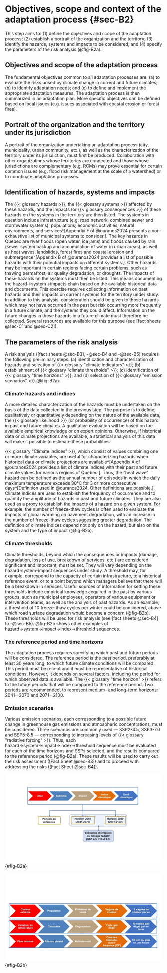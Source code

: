 # Objectives, scope and context of the adaptation process {#sec-B2}

This step aims to: (1) define the objectives and scope of the adaptation
process; (2) establish a portrait of the organization and the territory;
(3) identify the hazards, systems and impacts to be considered; and (4)
specify the parameters of the risk analysis (@fig-B2a).

## Objectives and scope of the adaptation process

The fundamental objectives common to all adaptation processes are: (a)
to evaluate the risks posed by climate change in current and future
climates; (b) to identify adaptation needs; and (c) to define and
implement the appropriate adaptation measures. The adaptation process is
then summarized in an adaptation plan. More specific objectives can be
defined based on local issues (e.g. issues associated with coastal
erosion or forest fires).

## Portrait of the organization and the territory under its jurisdiction

A portrait of the organization undertaking an adaptation process (city,
municipality, urban community, etc.), as well as the characterization of
the territory under its jurisdiction, must first be produced.
Collaboration with other organizations whose territories are connected
and those whose jurisdictions are complementary (e.g. RCMs) may prove
essential for certain common issues (e.g. flood risk management at the
scale of a watershed) or to coordinate adaptation processes.

## Identification of hazards, systems and impacts

The {{< glossary hazards >}}, the {{< glossary systems >}} affected by these hazards, and the impacts
(or {{< glossary consequences >}} of these hazards on the systems in the territory are
then listed. The systems in question include infrastructure (e.g. road
network, combined sewer and stormwater systems), populations, economic
activities, natural environments, and services^[Appendix F of @ouranos2024 presents a non-exhaustive
    list of municipal systems to consider.]. The key
hazards in Quebec are river floods (open water, ice jams) and floods
caused by rain (sewer system backup and accumulation of water in urban
areas), as well as heat waves, landslides, forest fires and coastal
erosion and submergence^[Appendix B of @ouranos2024 provides a list of possible
    hazards with their potential impacts on different systems.]. Other hazards may be important in
certain regions facing certain problems, such as thawing permafrost, air
quality degradation, or droughts. The impacts of these hazards on the
systems must then be listed. This means documenting the
hazard→system→impacts chain based on the available historical data
and documents. This exercise requires collecting information on past
hazards and their impacts on current systems for the territory under
study. In addition to this analysis, consideration should be given to
those hazards which may not have occurred in the past but risk occurring
more frequently in a future climate, and the systems they could affect.
Information on the future changes in these hazards in a future climate
must therefore be collected. Several resources are available for this
purpose (see [fact sheets @sec-C1 and @sec-C2]).

##  The parameters of the risk analysis

A risk analysis ([fact sheets @sec-B3], -@sec-B4 and -@sec-B5) requires the following
preliminary steps: (a) identification and characterization of hazards
and selection of {{< glossary "climate indicators" >}}; (b) establishment of {{< glossary "climate
thresholds" >}}; (c) identification of {{< glossary "time horizons" >}}; and (d) selection
of {{< glossary "emission scenarios" >}} (@fig-B2a).

### Climate hazards and indices

A more detailed characterization of the hazards must be undertaken on
the basis of the data collected in the previous step. The purpose is to
define, qualitatively or quantitatively depending on the nature of the
available data, the {{< glossary likelihood >}} (or probability of occurrence) of this
hazard in past and future climates. A qualitative evaluation will be
based on the available empirical knowledge or on expert opinions.
Otherwise, if historical data or climate projections are available, a
statistical analysis of this data will make it possible to estimate
these probabilities.

{{< glossary "Climate indices" >}}, which consist of values combining one or more climate
variables, are useful for characterizing hazards when historical data or
climate projections are available^[Appendix A of @ouranos2024 provides a list of climate
    indices with their past and future climate values for various
    regions of Quebec.]. Thus, the “heat wave”
hazard can be defined as the annual number of episodes in which the
daily maximum temperature exceeds 30°C for 3 or more consecutive
days^[Definition used in @ouranos2024. Other definitions are
    possible.]. Climate indices are used to establish the frequency of
occurrence and to quantify the amplitude of hazards in past and future
climates. They are also used as a proxy to establish the impacts of a
hazard on a given system. For example, the number of freeze-thaw cycles
is often used to evaluate the impacts of global warming on pavement
degradation, with an increase in the number of freeze-thaw cycles
suggesting greater degradation. The definition of climate indices depend
not only on the hazard, but also on the system and the type of impact
(@fig-B2a).

### Climate thresholds

Climate thresholds, beyond which the consequences or impacts (damage,
degradation, loss of use, breakdown of services, etc.) are considered
significant and important, must be set. They will vary depending on the
hazard-system-impact sequences under study. A threshold may, for
example, correspond to the capacity of certain infrastructure, to a
historical reference event, or to a point beyond which managers believe
that there will be a breakdown in services. Useful sources of
information for setting these thresholds include empirical knowledge
acquired in the past by various groups, such as municipal employees,
operators of various equipment or intervention teams, as well as the
analysis of past hazards. As an example, a threshold of 10 freeze-thaw
cycles per winter could be considered, above which road surface
degradation would become a concern (@fig-B2b). These thresholds will
be used for risk analysis (see [fact sheets @sec-B4] to -@sec-B5). @fig-B2b
shows other examples of hazard→system→impact→index→threshold
sequences.

### The reference period and time horizons

The adaptation process requires specifying which past and future periods
will be considered. The reference period is the past period, preferably
at least 30 years long, to which future climate conditions will be
compared. This period must be recent and it must be representative of
historical conditions. However, it depends on several factors, including
the period for which observed data is available. The {{< glossary "time horizon" >}}
refers to the future periods that will be compared to the reference
period. Two periods are recommended, to represent medium- and long-term
horizons: 2041--2070 and 2071--2100.

### Emission scenarios

Various emission scenarios, each corresponding to a possible future
change in greenhouse gas emissions and atmospheric concentrations, must
be considered. Three scenarios are commonly used — SSP2-4.5, SSP3-7.0 and
SSP5-8.5 — corresponding to increasing levels of {{< glossary "radiative forcing" >}}.
Thus, each hazard→system→impact→index→threshold sequence must be
evaluated for each of the time horizons and SSPs selected, and the
results compared to the reference period (@fig-B2a). These results
will be used to carry out the risk assessment ([Fact Sheet @sec-B3]) and to
proceed with addressing the risks ([Fact Sheet @sec-B4]).

![Establishing the framework for the adaptation process.](./media/B2.jpeg){#fig-B2a}

![Examples of hazard→system→impact→index→threshold sequences.](./media/B3.jpeg){#fig-B2b}



